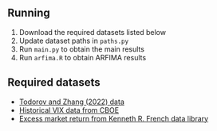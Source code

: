 ## Running

1. Download the required datasets listed below
2. Update dataset paths in `paths.py`
3. Run `main.py` to obtain the main results
4. Run `arfima.R` to obtain ARFIMA results

## Required datasets

- [Todorov and Zhang (2022) data](http://qed.econ.queensu.ca/jae/datasets/todorov001/)
- [Historical VIX data from CBOE](https://www.cboe.com/tradable_products/vix/vix_historical_data/)
- [Excess market return from Kenneth R. French data library](https://mba.tuck.dartmouth.edu/pages/faculty/ken.french/data_library.html)